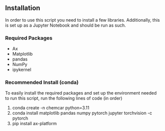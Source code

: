## Installation

In order to use this script you need to install a few libraries. Additionally, this is set up as a Jupyter Notebook and should be run as such. 

### Required Packages 

* Ax
* Matplotlib
* pandas
* NumPy 
* ipykernel


### Recommended Install (conda)

To easily install the required packages and set up the environment needed to run this script, run the following lines of code (in order)

1. conda create -n chemcar python=3.11
2. conda install matplotlib pandas numpy pytorch jupyter torchvision -c pytorch
3. pip install ax-platform
